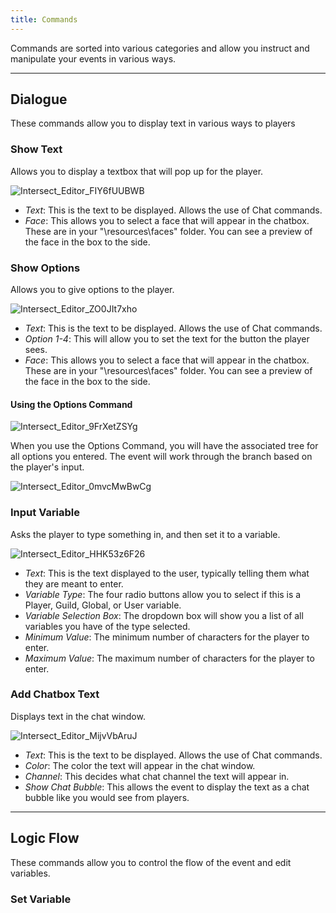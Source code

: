 ```yaml
---
title: Commands
---
```

Commands are sorted into various categories and allow you instruct and manipulate your events in various ways.

---

## Dialogue
These commands allow you to display text in various ways to players

### Show Text
Allows you to display a textbox that will pop up for the player.

![Intersect_Editor_FIY6fUUBWB](https://github.com/PyroTech03/Intersect-Documentation/assets/13249558/cfa9d9b1-2993-471b-b331-f4ad7b18277d)

- *Text*: This is the text to be displayed. Allows the use of Chat commands.
- *Face*: This allows you to select a face that will appear in the chatbox. These are in your "\resources\faces\" folder. You can see a preview of the face in the box to the side.

### Show Options
Allows you to give options to the player.

![Intersect_Editor_ZO0JIt7xho](https://github.com/PyroTech03/Intersect-Documentation/assets/13249558/a0fce1b6-9d8c-4477-92c9-bf9b230f47b0)

- *Text*: This is the text to be displayed. Allows the use of Chat commands.
- *Option 1-4*: This will allow you to set the text for the button the player sees. 
- *Face*: This allows you to select a face that will appear in the chatbox. These are in your "\resources\faces\" folder. You can see a preview of the face in the box to the side.

#### Using the Options Command

![Intersect_Editor_9FrXetZSYg](https://github.com/PyroTech03/Intersect-Documentation/assets/13249558/ba6759a3-db88-4d1c-bed7-0abc2896066c)

When you use the Options Command, you will have the associated tree for all options you entered. The event will work through the branch based on the player's input.

![Intersect_Editor_0mvcMwBwCg](https://github.com/PyroTech03/Intersect-Documentation/assets/13249558/edc4cea1-d458-41e4-992c-7d9bd1ea264f)

### Input Variable
Asks the player to type something in, and then set it to a variable.

![Intersect_Editor_HHK53z6F26](https://github.com/PyroTech03/Intersect-Documentation/assets/13249558/d765d083-d9a8-4223-b216-f8351fbac1d2)

- *Text*: This is the text displayed to the user, typically telling them what they are meant to enter.
- *Variable Type*: The four radio buttons allow you to select if this is a Player, Guild, Global, or User variable.
- *Variable Selection Box*: The dropdown box will show you a list of all variables you have of the type selected.
- *Minimum Value*: The minimum number of characters for the player to enter.
- *Maximum Value*: The maximum number of characters for the player to enter.

### Add Chatbox Text
Displays text in the chat window.

![Intersect_Editor_MijvVbAruJ](https://github.com/PyroTech03/Intersect-Documentation/assets/13249558/2804cabb-e8f3-4732-adce-2fab03b035a1)

- *Text*: This is the text to be displayed. Allows the use of Chat commands.
- *Color*: The color the text will appear in the chat window.
- *Channel*: This decides what chat channel the text will appear in.
- *Show Chat Bubble*: This allows the event to display the text as a chat bubble like you would see from players.

---

## Logic Flow
These commands allow you to control the flow of the event and edit variables.

### Set Variable

